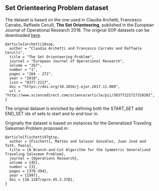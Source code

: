 ## Set Orienteering Problem dataset

The dataset is based on the one used in Claudia Archetti, Francesco Carrabs, Raffaele Cerulli, **The Set Orienteering**, published in the European Journal of Operational Research 2018.
The original SOP datasets can be downloaded [here](http://www.dipmat2.unisa.it/people/carrabs/www/).

```
@article{archetti18sop,
  author = "Claudia Archetti and Francesco Carrabs and Raffaele Cerulli",
  title = "The Set Orienteering Problem",
  journal = "European Journal of Operational Research",
  volume = "267",
  number = "1",
  pages = "264 - 272",
  year = "2018",
  issn = "0377-2217",
  doi = "https://doi.org/10.1016/j.ejor.2017.11.009",
  url = "http://www.sciencedirect.com/science/article/pii/S0377221717310202",
}
```

The original dataset is enriched by defining both the START_SET add END_SET ids of sets to start and to end tour in.


Originally the dataset is based on instances for the Generalized Traveling Salesman Problem proposed in:
```
@article{fischetti97gtsp,
  author = {Fischetti, Matteo and Salazar González, Juan José and Toth, Paolo},
  title = {A Branch-and-Cut Algorithm for the Symmetric Generalized Traveling Salesman Problem},
  journal = {Operations Research},
  volume = {45},
  number = {3},
  pages = {378-394},
  year = {1997},
  doi = {10.1287/opre.45.3.378},
}
```
